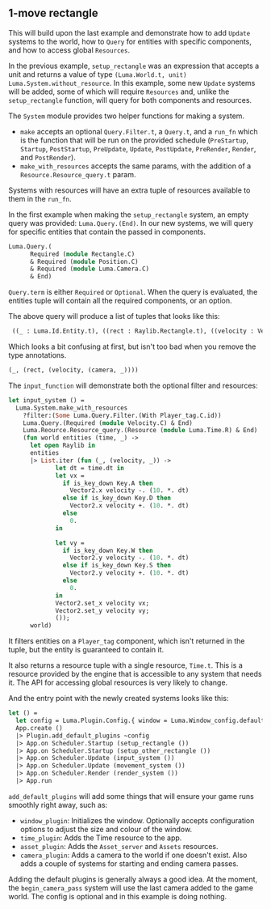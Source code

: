 ## 1-move rectangle

This will build upon the last example and demonstrate how to add `Update` systems to the world, how to `Query` for entities with specific components, and how to access global `Resources`.

In the previous example, `setup_rectangle` was an expression that accepts a unit and returns a value of type `(Luma.World.t, unit) Luma.System.without_resource`. In this example, some new `Update` systems will be added, some of which will require `Resources` and, unlike the `setup_rectangle` function, will query for both components and resources.

The `System` module provides two helper functions for making a system. 

- `make` accepts an optional `Query.Filter.t`, a `Query.t`, and a `run_fn` which is the function that will be run on the provided schedule (`PreStartup`, `Startup`, `PostStartup`, `PreUpdate`, `Update`, `PostUpdate`, `PreRender`, `Render`, and `PostRender`).
- `make_with_resources` accepts the same params, with the addition of a `Resource.Resource_query.t` param.

Systems with resources will have an extra tuple of resources available to them in the `run_fn`. 

In the first example when making the `setup_rectangle` system, an empty query was provided: `Luma.Query.(End)`. In our new systems, we will query for specific entities that contain the passed in components.

```ocaml
Luma.Query.(
      Required (module Rectangle.C)
      & Required (module Position.C)
      & Required (module Luma.Camera.C)
      & End)
```

`Query.term` is either `Required` or `Optional`. When the query is evaluated, the entities tuple will contain all the required components, or an option.

The above query will produce a list of tuples that looks like this:

```ocaml
 ((_ : Luma.Id.Entity.t), ((rect : Raylib.Rectangle.t), ((velocity : Vector2.t), ((camera : Camera2D.t), (_ : unit)))))
```

Which looks a bit confusing at first, but isn't too bad when you remove the type annotations.

```ocaml 
(_, (rect, (velocity, (camera, _))))
```

The `input_function` will demonstrate both the optional filter and resources:

```ocaml
let input_system () =
  Luma.System.make_with_resources
    ?filter:(Some Luma.Query.Filter.(With Player_tag.C.id))
    Luma.Query.(Required (module Velocity.C) & End)
    Luma.Reource.Resource_query.(Resource (module Luma.Time.R) & End)
    (fun world entities (time, _) ->
      let open Raylib in
      entities
      |> List.iter (fun (_, (velocity, _)) ->
             let dt = time.dt in
             let vx =
               if is_key_down Key.A then
                 Vector2.x velocity -. (10. *. dt)
               else if is_key_down Key.D then
                 Vector2.x velocity +. (10. *. dt)
               else
                 0.
             in

             let vy =
               if is_key_down Key.W then
                 Vector2.y velocity -. (10. *. dt)
               else if is_key_down Key.S then
                 Vector2.y velocity +. (10. *. dt)
               else
                 0.
             in
             Vector2.set_x velocity vx;
             Vector2.set_y velocity vy;
             ());
      world)
```

It filters entities on a `Player_tag` component, which isn't returned in the tuple, but the entity is guaranteed to contain it.

It also returns a resource tuple with a single resource, `Time.t`. This is a resource provided by the engine that is accessible to any system that needs it. The API for accessing global resources is very likely to change.

And the entry point with the newly created systems looks like this:

```ocaml
let () =
  let config = Luma.Plugin.Config.{ window = Luma.Window_config.default () } in
  App.create ()
  |> Plugin.add_default_plugins ~config
  |> App.on Scheduler.Startup (setup_rectangle ())
  |> App.on Scheduler.Startup (setup_other_rectangle ())
  |> App.on Scheduler.Update (input_system ())
  |> App.on Scheduler.Update (movement_system ())
  |> App.on Scheduler.Render (render_system ())
  |> App.run
```

`add_default_plugins` will add some things that will ensure your game runs smoothly right away, such as:

- `window_plugin`: Initializes the window. Optionally accepts configuration options to adjust the size and colour of the window.
- `time_plugin`: Adds the Time resource to the app.
- `asset_plugin`: Adds the `Asset_server` and `Assets` resources.
- `camera_plugin`: Adds a camera to the world if one doesn't exist. Also adds a couple of systems for starting and ending camera passes.

Adding the default plugins is generally always a good idea. At the moment, the `begin_camera_pass` system will use the last camera added to the game world. The config is optional and in this example is doing nothing. 
